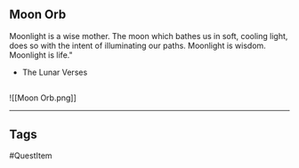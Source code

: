 ## Moon Orb
Moonlight is a wise mother. The moon which bathes us in soft,
cooling light, does so with the intent of illuminating our paths.
Moonlight is wisdom. Moonlight is life."
 - The Lunar Verses
## 
![[Moon Orb.png]]

---
## Tags
#QuestItem